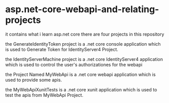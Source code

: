 # asp.net-core-webapi-and-relating-projects
it contains what i learn asp.net core
there are four projects in this repository

the GenerateIdentityToken project is a .net core console application which is used to Generate Token for IdentityServer4 Project.

the IdentityServerMachine project is a .net core IdentityServer4 application which is used to control the user's authorizationes for the webapi

the Project Named MyWebApi is a .net core webapi application which is used to provide some apis.

the MyWebApiXunitTests is a .net core xunit application which is used to test the apis from MyWebApi Project.
